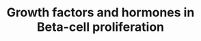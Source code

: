 ---
annotations:
- id: PW:0000329
  parent: signaling pathway
  type: Pathway Ontology
  value: transforming growth factor-beta superfamily mediated signaling pathway
- id: PW:0000158
  parent: signaling pathway
  type: Pathway Ontology
  value: Ras family mediated signaling pathway
- id: CL:0000169
  parent: native cell
  type: Cell Type Ontology
  value: type B pancreatic cell
- id: PW:0000232
  parent: signaling pathway
  type: Pathway Ontology
  value: phosphatidylinositol 3-kinase-Akt signaling pathway
- id: PW:0000143
  parent: regulatory pathway
  type: Pathway Ontology
  value: insulin signaling pathway
- id: PW:0001140
  parent: regulatory pathway
  type: Pathway Ontology
  value: calcium/calcium-mediated signaling pathway
authors:
- Leyla &Ouml;nder
- Cereno98
- Tesic petra
- Egonw
description: 'Growh factors and hormones in Beta-cell proliferation '
last-edited: 2023-07-05
organisms:
- Homo sapiens
redirect_from:
- /index.php/Pathway:WP5385
- /instance/WP5385
- /instance/WP5385_r126898
revision: r126898
schema-jsonld:
- '@context': https://schema.org/
  '@id': https://wikipathways.github.io/pathways/WP5385.html
  '@type': Dataset
  creator:
    '@type': Organization
    name: WikiPathways
  description: 'Growh factors and hormones in Beta-cell proliferation '
  keywords:
  - AKT1
  - AKT2
  - AKT3
  - B-Raf
  - CDK2
  - CDK4
  - CRTC2
  - Ca2+
  - ERK 1
  - ERK 2
  - EZH2
  - FOXM1
  - FOXO1
  - IGF-1
  - IGF-1R
  - IR
  - Insulin
  - K-Ras
  - NFAT
  - P16ink4a
  - PDGFR-a
  - PDGFa
  - PI3K
  - PLGF
  - Pdx1
  - Pref-1
  - Rab43
  - Rasf1a
  - Smad7
  - T3
  - T4
  - TGFß1
  - TGFß1R
  - TRs
  - VEGFR-1
  - cMyc
  license: CC0
  name: Growth factors and hormones in Beta-cell proliferation
seo: CreativeWork
title: Growth factors and hormones in Beta-cell proliferation
wpid: WP5385
---